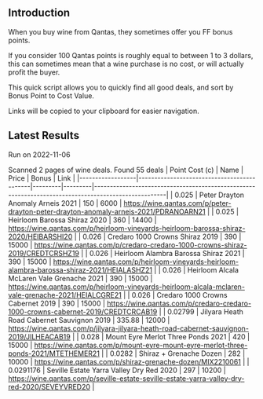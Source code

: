 ## Introduction

When you buy wine from Qantas, they sometimes offer you FF bonus points. 

If you consider 100 Qantas points is roughly equal to between 1 to 3 dollars, this can sometimes mean that a wine purchase is no cost, or will actually profit the buyer.

This quick script allows you to quickly find all good deals, and sort by Bonus Point to Cost Value.

Links will be copied to your clipboard for easier navigation.

## Latest Results

Run on 2022-11-06

Scanned 2 pages of wine deals.
Found 55 deals
|   Point Cost (c) | Name                                       |   Price |   Bonus | Link                                                                                                |
|------------------|--------------------------------------------|---------|---------|-----------------------------------------------------------------------------------------------------|
|        0.025     | Peter Drayton Anomaly Arneis 2021          |  150    |    6000 | https://wine.qantas.com/p/peter-drayton-peter-drayton-anomaly-arneis-2021/PDRANOARN21               |
|        0.025     | Heirloom Barossa Shiraz 2020               |  360    |   14400 | https://wine.qantas.com/p/heirloom-vineyards-heirloom-barossa-shiraz-2020/HEIBARSHI20               |
|        0.026     | Credaro 1000 Crowns Shiraz 2019            |  390    |   15000 | https://wine.qantas.com/p/credaro-credaro-1000-crowns-shiraz-2019/CREDTCRSHZ19                      |
|        0.026     | Heirloom Alambra Barossa Shiraz 2021       |  390    |   15000 | https://wine.qantas.com/p/heirloom-vineyards-heirloom-alambra-barossa-shiraz-2021/HEIALASHZ21       |
|        0.026     | Heirloom Alcala McLaren Vale Grenache 2021 |  390    |   15000 | https://wine.qantas.com/p/heirloom-vineyards-heirloom-alcala-mclaren-vale-grenache-2021/HEIALCGRE21 |
|        0.026     | Credaro 1000 Crowns Cabernet 2019          |  390    |   15000 | https://wine.qantas.com/p/credaro-credaro-1000-crowns-cabernet-2019/CREDTCRCAB19                    |
|        0.02799   | Jilyara Heath Road Cabernet Sauvignon 2019 |  335.88 |   12000 | https://wine.qantas.com/p/jilyara-jilyara-heath-road-cabernet-sauvignon-2019/JILHEACAB19            |
|        0.028     | Mount Eyre Merlot Three Ponds 2021         |  420    |   15000 | https://wine.qantas.com/p/mount-eyre-mount-eyre-merlot-three-ponds-2021/MTETHEMER21                 |
|        0.0282    | Shiraz + Grenache Dozen                    |  282    |   10000 | https://wine.qantas.com/p/shiraz-grenache-dozen/MIX2210061                                          |
|        0.0291176 | Seville Estate Yarra Valley Dry Red 2020   |  297    |   10200 | https://wine.qantas.com/p/seville-estate-seville-estate-yarra-valley-dry-red-2020/SEVEYVRED20       |

